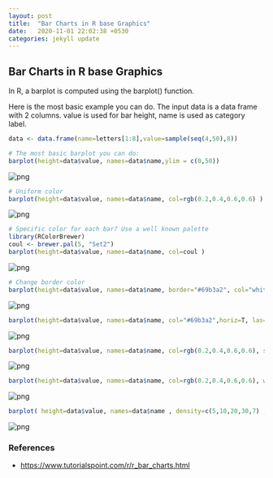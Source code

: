 ```yaml
---
layout: post
title:  "Bar Charts in R base Graphics"
date:   2020-11-01 22:02:38 +0530
categories: jekyll update
---
```


## Bar Charts in R base Graphics

In R, a barplot is computed using the barplot() function.

Here is the most basic example you can do. The input data is a data frame with 2 columns. value is used for bar height, name is used as category label.

```R
data <- data.frame(name=letters[1:8],value=sample(seq(4,50),8))

```

```R
# The most basic barplot you can do:
barplot(height=data$value, names=data$name,ylim = c(0,50))
```


![png](https://github.com/balakuntlaJayanth/Stats/blob/master/images/01112020/output_2_0.png)



```R
# Uniform color
barplot(height=data$value, names=data$name, col=rgb(0.2,0.4,0.6,0.6) )
```


![png](https://github.com/balakuntlaJayanth/Stats/blob/master/images/01112020/output_3_0.png)



```R
# Specific color for each bar? Use a well known palette
library(RColorBrewer)
coul <- brewer.pal(5, "Set2") 
barplot(height=data$value, names=data$name, col=coul )
```


![png](https://github.com/balakuntlaJayanth/Stats/blob/master/images/01112020/output_4_0.png)



```R
# Change border color
barplot(height=data$value, names=data$name, border="#69b3a2", col="white" )
```


![png](https://github.com/balakuntlaJayanth/Stats/blob/master/images/01112020/output_5_0.png)



```R
barplot(height=data$value, names=data$name, col="#69b3a2",horiz=T, las=1)
```


![png](https://github.com/balakuntlaJayanth/Stats/blob/master/images/01112020/output_6_0.png)



```R
barplot(height=data$value, names=data$name, col=rgb(0.2,0.4,0.6,0.6), space=c(0.1,0.2,3,1.5,0.3) )
```

![png](https://github.com/balakuntlaJayanth/Stats/blob/master/images/01112020/output_7_1.png)



```R
barplot(height=data$value, names=data$name, col=rgb(0.2,0.4,0.6,0.6), width=c(0.1,0.2,3,1.5,0.3) )
```


![png](https://github.com/balakuntlaJayanth/Stats/blob/master/images/01112020/output_8_0.png)



```R
barplot( height=data$value, names=data$name , density=c(5,10,20,30,7) , angle=c(0,45,90,11,36) , col="brown"   )
```


![png](https://github.com/balakuntlaJayanth/Stats/blob/master/images/01112020/output_9_0.png)


### References

- https://www.tutorialspoint.com/r/r_bar_charts.html